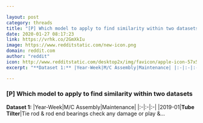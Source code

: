 ```yaml
---

layout: post
category: threads
title: "[P] Which model to apply to find similarity within two datasets"
date: 2020-01-27 08:17:23
link: https://vrhk.co/2GmXkIu
image: https://www.redditstatic.com/new-icon.png
domain: reddit.com
author: "reddit"
icon: http://www.redditstatic.com/desktop2x/img/favicon/apple-icon-57x57.png
excerpt: "**Dataset 1:** |Year-Week|M/C Assembly|Maintenance| |:-|:-|:-| |2019-01|**Tube Tilter**|Tie rod &amp; rod end bearings check any damage or play &amp;..."

---
```


### [P] Which model to apply to find similarity within two datasets

**Dataset 1:** |Year-Week|M/C Assembly|Maintenance| |:-|:-|:-| |2019-01|**Tube Tilter**|Tie rod &amp; rod end bearings check any damage or play &amp;...